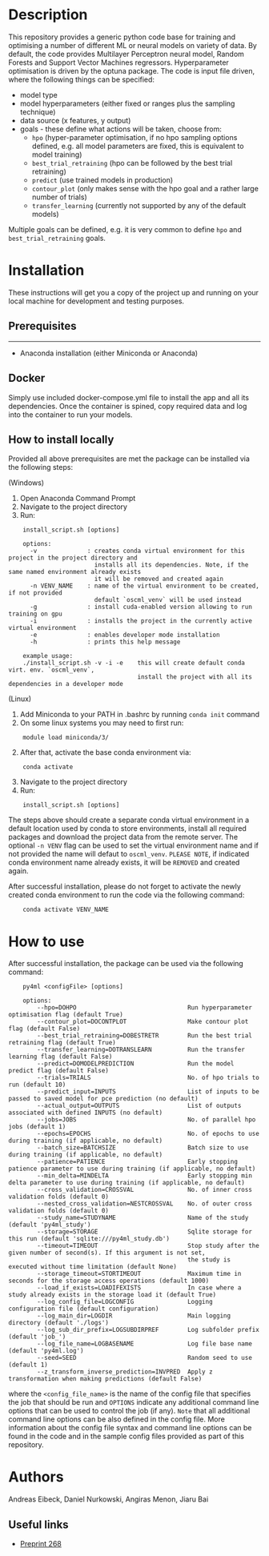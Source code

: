 # Description #

This repository provides a generic python code base for training and optimising a number of different ML or neural models on variety of data. By default, the code provides Multilayer Perceptron neural model, Random Forests and Support Vector Machines regressors. Hyperparameter optimisation is driven by the optuna package. The code is input file driven, where the following things can be specified:
- model type
- model hyperparameters (either fixed or ranges plus the sampling technique)
- data source (x features, y output)
- goals - these define what actions will be taken, choose from:
    - `hpo` (hyper-parameter optimisation, if no hpo sampling options defined, e.g. all model parameters are fixed, this is equivalent to model training)
    - `best_trial_retraining` (hpo can be followed by the best trial retraining)
    - `predict` (use trained models in production)
    - `contour_plot` (only makes sense with the hpo goal and a rather large number of trials)
    - `transfer_learning` (currently not supported by any of the default models)

Multiple goals can be defined, e.g. it is very common to define `hpo` and `best_trial_retraining` goals.

# Installation #

These instructions will get you a copy of the project up and running on your local machine for development and testing purposes.

## Prerequisites ##
-----------------
- Anaconda installation (either Miniconda or Anaconda)

## Docker ##

Simply use included docker-compose.yml file to install the app and all its dependencies. Once the container is spined, copy required data and log into the container to run your models.

## How to install locally ##

Provided all above prerequisites are met the package can be installed via the following steps:

(Windows)
1. Open Anaconda Command Prompt
2. Navigate to the project directory
3. Run:
```console
    install_script.sh [options]

    options:
      -v              : creates conda virtual environment for this project in the project directory and
                        installs all its dependencies. Note, if the same named environment already exists
                        it will be removed and created again
      -n VENV_NAME    : name of the virtual environment to be created, if not provided
                        default `oscml_venv` will be used instead
      -g              : install cuda-enabled version allowing to run training on gpu
      -i              : installs the project in the currently active virtual environment
      -e              : enables developer mode installation
      -h              : prints this help message

    example usage:
    ./install_script.sh -v -i -e    this will create default conda virt. env. `oscml_venv`,
                                    install the project with all its dependencies in a developer mode

```

(Linux)
1. Add Miniconda to your PATH in .bashrc by running `conda init` command
2. On some linux systems you may need to first run:
```console
    module load miniconda/3/
```
2. After that, activate the base conda environment via:
```console
    conda activate
```
3. Navigate to the project directory
4. Run:
```console
    install_script.sh [options]
```

The steps above should create a separate conda virtual environment in a default location used by conda to store environments, install all required packages and download the project data from the remote server. The optional `-n VENV` flag can be used to set the virtual environment name and if not provided the name will defaut to `oscml_venv`. `PLEASE NOTE`, if indicated conda environment name already exists, it will be `REMOVED` and created again.

After successful installation, please do not forget to activate the newly created conda environment to run the code via the following command:
```console
    conda activate VENV_NAME
```

# How to use #

After successful installation, the package can be used via the following command:
```console
    py4ml <configFile> [options]

    options:
        --hpo=DOHPO                               Run hyperparameter optimisation flag (default True)
        --contour_plot=DOCONTPLOT                 Make contour plot flag (default False)
        --best_trial_retraining=DOBESTRETR        Run the best trial retraining flag (default True)
        --transfer_learning=DOTRANSLEARN          Run the transfer learning flag (default False)
        --predict=DOMODELPREDICTION               Run the model predict flag (default False)
        --trials=TRIALS                           No. of hpo trials to run (default 10)
        --predict_input=INPUTS                    List of inputs to be passed to saved model for pce prediction (no default)
        --actual_output=OUTPUTS                   List of outputs associated with defined INPUTS (no default)
        --jobs=JOBS                               No. of parallel hpo jobs (default 1)
        --epochs=EPOCHS                           No. of epochs to use during training (if applicable, no default)
        --batch_size=BATCHSIZE                    Batch size to use during training (if applicable, no default)
        --patience=PATIENCE                       Early stopping patience parameter to use during training (if applicable, no default)
        --min_delta=MINDELTA                      Early stopping min delta parameter to use during training (if applicable, no default)
        --cross_validation=CROSSVAL               No. of inner cross validation folds (default 0)
        --nested_cross_validation=NESTCROSSVAL    No. of outer cross validation folds (default 0)
        --study_name=STUDYNAME                    Name of the study (default 'py4ml_study')
        --storage=STORAGE                         Sqlite storage for this run (default 'sqlite:///py4ml_study.db')
        --timeout=TIMEOUT                         Stop study after the given number of second(s). If this argument is not set,
                                                  the study is executed without time limitation (default None)
        --storage_timeout=STORTIMEOUT             Maximum time in seconds for the storage access operations (default 1000)
        --load_if_exists=LOADIFEXISTS             In case where a study already exists in the storage load it (default True)
        --log_config_file=LOGCONFIG               Logging configuration file (default configuration)
        --log_main_dir=LOGDIR                     Main logging directory (default './logs')
        --log_sub_dir_prefix=LOGSUBDIRPREF        Log subfolder prefix (default 'job_')
        --log_file_name=LOGBASENAME               Log file base name (default 'py4ml.log')
        --seed=SEED                               Random seed to use (default 1)
        --z_transform_inverse_prediction=INVPRED  Apply z transformation when making predictions (default False)
```

where the `<config_file_name>` is the name of the config file that specifies the job that should be run and `OPTIONS` indicate any additional command line options that can be used to control the job (if any). `Note` that all additional command line options can be also defined in the config file. More information about the config file syntax and command line options can be found in the code and in the sample config files provided as part of this repository.


# Authors #

Andreas Eibeck, Daniel Nurkowski, Angiras Menon, Jiaru Bai

## Useful links ##

* [Preprint 268](https://como.ceb.cam.ac.uk/preprints/268/)
